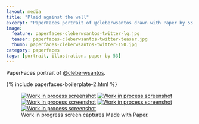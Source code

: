 ```yaml
---
layout: media
title: "Plaid against the wall"
excerpt: "PaperFaces portrait of @cleberwsantos drawn with Paper by 53 on an iPad."
image: 
  feature: paperfaces-cleberwsantos-twitter-lg.jpg
  teaser: paperfaces-cleberwsantos-twitter-teaser.jpg
  thumb: paperfaces-cleberwsantos-twitter-150.jpg
category: paperfaces
tags: [portrait, illustration, paper by 53]
---
```


PaperFaces portrait of [@cleberwsantos](http://twitter.com/cleberwsantos).

{% include paperfaces-boilerplate-2.html %}

<figure class="third">
	<a href="{{ site.url }}/images/paperfaces-cleberwsantos-process-1-lg.jpg"><img src="{{ site.url }}/images/paperfaces-cleberwsantos-process-1-600.jpg" alt="Work in process screenshot"></a>
	<a href="{{ site.url }}/images/paperfaces-cleberwsantos-process-2-lg.jpg"><img src="{{ site.url }}/images/paperfaces-cleberwsantos-process-2-600.jpg" alt="Work in process screenshot"></a>
	<a href="{{ site.url }}/images/paperfaces-cleberwsantos-process-3-lg.jpg"><img src="{{ site.url }}/images/paperfaces-cleberwsantos-process-3-600.jpg" alt="Work in process screenshot"></a>
  <a href="{{ site.url }}/images/paperfaces-cleberwsantos-process-4-lg.jpg"><img src="{{ site.url }}/images/paperfaces-cleberwsantos-process-4-600.jpg" alt="Work in process screenshot"></a>
  <a href="{{ site.url }}/images/paperfaces-cleberwsantos-process-5-lg.jpg"><img src="{{ site.url }}/images/paperfaces-cleberwsantos-process-5-600.jpg" alt="Work in process screenshot"></a>
	<figcaption>Work in progress screen captures Made with Paper.</figcaption>
</figure>